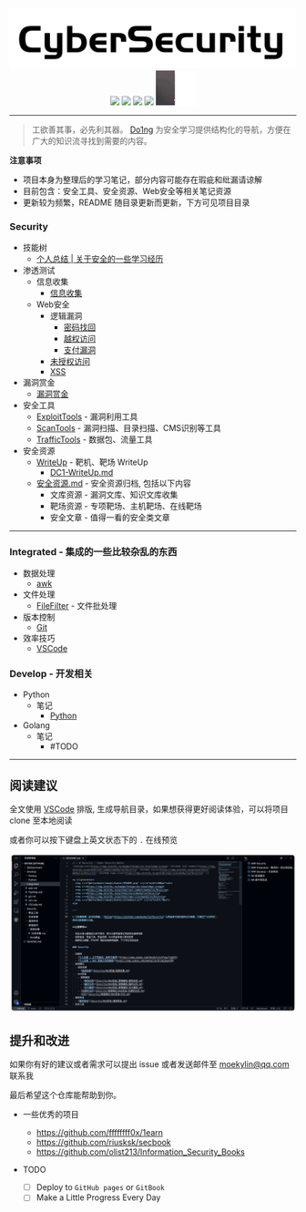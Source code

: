 <!-- # Security - Cyber Security Notes
![Categories](https://img.shields.io/badge/Categories-knowledge-orange) ![GitHub last commit](https://img.shields.io/github/last-commit/moekylin/Security) ![GitHub stars](https://img.shields.io/github/stars/moekylin/Security) ![GitHub repo size](https://img.shields.io/github/repo-size/moekylin/Security) -->

<p align=center>
  <img src="@attachment/images/banner/README.png" style="width:600px"><br>
  <img src=https://img.shields.io/badge/Categories-knowledge-orange>
  <img src=https://img.shields.io/github/last-commit/moekylin/Security>
  <img src=https://img.shields.io/github/stars/moekylin/Security>
  <img src=https://img.shields.io/github/repo-size/moekylin/Security>
  <img src="@attachment/images/banner/shimahara.gif" style="width:70px">
</p>

---

> 工欲善其事，必先利其器。 [Do1ng](https://github.com/moekylin/Security) 为安全学习提供结构化的导航，方便在广大的知识流寻找到需要的内容。

**注意事项**

- 项目本身为整理后的学习笔记，部分内容可能存在瑕疵和纰漏请谅解
- 目前包含：安全工具、安全资源、Web安全等相关笔记资源
- 更新较为频繁，README 随目录更新而更新，下方可见项目目录

### Security

- 技能树
  - [个人总结 | 关于安全的一些学习经历](https://www.yuque.com/moekylin/blog/figbfo)
- 渗透测试
  - 信息收集
    - [信息收集](Security/Web安全/信息收集.md)
  - Web安全
    - 逻辑漏洞
      - [密码找回](Security/Web安全/逻辑漏洞/密码找回.md)
      - [越权访问](Security/Web安全/逻辑漏洞/越权访问.md)
      - [支付漏洞](Security/Web安全/逻辑漏洞/支付漏洞.md)
    - [未授权访问](Security/渗透测试/Web安全/未授权访问.md)
    - [XSS](Security/渗透测试/Web安全/XSS.md)
- 漏洞赏金
  - [漏洞赏金](Security/Web安全/漏洞赏金.md)
- 安全工具
  - [ExploitTools](Security/安全工具/ExploitTools/) - 漏洞利用工具
  - [ScanTools](Security/安全工具/ScanTools/) - 漏洞扫描、目录扫描、CMS识别等工具
  - [TrafficTools](Security/安全工具/TrafficTools/) - 数据包、流量工具
- 安全资源
  - [WriteUp](Security/安全资源/WriteUp) - 靶机、靶场 WriteUp
    - [DC1-WriteUp.md](Security/安全资源/WriteUp/DC1-WriteUp.md)
  - [安全资源.md](Security/安全资源/安全资源.md) - 安全资源归档, 包括以下内容
    - 文库资源 - 漏洞文库、知识文库收集
    - 靶场资源 - 专项靶场、主机靶场、在线靶场
    - 安全文章 - 值得一看的安全类文章

---

### Integrated - 集成的一些比较杂乱的东西

- 数据处理
  - [awk](Integrated/awk.md)
- 文件处理
  - [FileFilter](Integrated/FileFilter.md) - 文件批处理
- 版本控制
  - [Git](Integrated/Git.md)
- 效率技巧
  - [VSCode](Integrated/VSCode-Plan.md)

### Develop - 开发相关

- Python
  - 笔记
    - [Python](Develop/Python/笔记/Python.md)
- Golang
  - 笔记
    - #TODO

---

## 阅读建议

全文使用 [VSCode](https://azure.microsoft.com/zh-cn/products/visual-studio-code/) 排版, 生成导航目录，如果想获得更好阅读体验，可以将项目 clone 至本地阅读

或者你可以按下键盘上英文状态下的 `.` 在线预览

![README_1](@attachment/images/banner/README_1.png)

## 提升和改进

如果你有好的建议或者需求可以提出 issue 或者发送邮件至 moekylin@qq.com 联系我

最后希望这个仓库能帮助到你。

- 一些优秀的项目
  - <https://github.com/ffffffff0x/1earn>
  - <https://github.com/riusksk/secbook>
  - <https://github.com/olist213/Information_Security_Books>

- TODO
  - [ ] Deploy to `GitHub pages` or `GitBook`
  - [ ] Make a Little Progress Every Day
